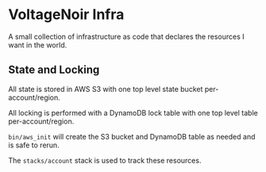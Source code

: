 # VoltageNoir Infra

A small collection of infrastructure as code that declares
the resources I want in the world.

## State and Locking

All state is stored in AWS S3 with one top level state bucket
per-account/region.

All locking is performed with a DynamoDB lock table with one
top level table per-account/region.

`bin/aws_init` will create the S3 bucket and DynamoDB table
as needed and is safe to rerun.

The `stacks/account` stack is used to track these resources.

